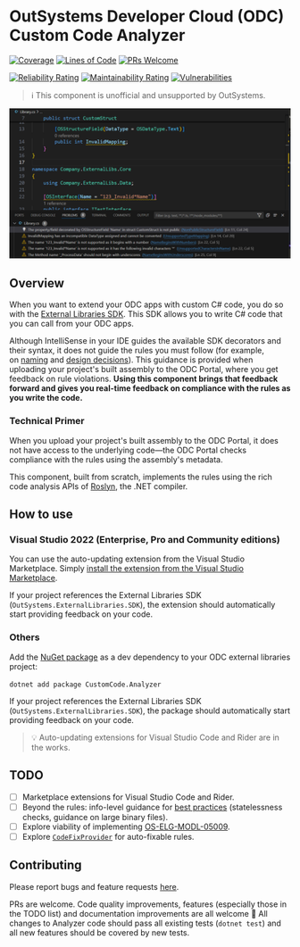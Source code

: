 # OutSystems Developer Cloud (ODC) Custom Code Analyzer

[![Coverage](https://sonarcloud.io/api/project_badges/measure?project=jonathanalgar_CustomCode-Analyzer&metric=coverage&token=cdc14f785767dbdef568a43b914c07c5be4f2e69)](https://sonarcloud.io/summary/new_code?id=jonathanalgar_CustomCode-Analyzer)
[![Lines of Code](https://sonarcloud.io/api/project_badges/measure?project=jonathanalgar_CustomCode-Analyzer&metric=ncloc&token=cdc14f785767dbdef568a43b914c07c5be4f2e69)](https://sonarcloud.io/summary/new_code?id=jonathanalgar_CustomCode-Analyzer) [![PRs Welcome](https://img.shields.io/badge/PRs-welcome-brightgreen.svg?style=flat-square)](https://makeapullrequest.com)

[![Reliability Rating](https://sonarcloud.io/api/project_badges/measure?project=jonathanalgar_CustomCode-Analyzer&metric=reliability_rating&token=cdc14f785767dbdef568a43b914c07c5be4f2e69)](https://sonarcloud.io/summary/new_code?id=jonathanalgar_CustomCode-Analyzer) [![Maintainability Rating](https://sonarcloud.io/api/project_badges/measure?project=jonathanalgar_CustomCode-Analyzer&metric=sqale_rating&token=cdc14f785767dbdef568a43b914c07c5be4f2e69)](https://sonarcloud.io/summary/new_code?id=jonathanalgar_CustomCode-Analyzer)
 [![Vulnerabilities](https://sonarcloud.io/api/project_badges/measure?project=jonathanalgar_CustomCode-Analyzer&metric=vulnerabilities&token=cdc14f785767dbdef568a43b914c07c5be4f2e69)](https://sonarcloud.io/summary/new_code?id=jonathanalgar_CustomCode-Analyzer)

> :information_source: This component is unofficial and unsupported by OutSystems.

![Screenshot of Visual Studio Code displaying C# code with highlighted errors in the Problems panel, showing naming and mapping rule violations detected by a the ODC Custom Code Analyzer.](screenshot.png)

## Overview

When you want to extend your ODC apps with custom C# code, you do so with the [External Libraries SDK](https://success.outsystems.com/documentation/outsystems_developer_cloud/building_apps/extend_your_apps_with_custom_code/external_libraries_sdk_readme/). This SDK allows you to write C# code that you can call from your ODC apps.

Although IntelliSense in your IDE guides the available SDK decorators and their syntax, it does not guide the rules you must follow (for example, on [naming](https://www.outsystems.com/tk/redirect?g=OS-ELG-MODL-05019) and [design decisions](https://www.outsystems.com/tk/redirect?g=OS-ELG-MODL-05018)). This guidance is provided when uploading your project's built assembly to the ODC Portal, where you get feedback on rule violations. **Using this component brings that feedback forward and gives you real-time feedback on compliance with the rules as you write the code.**

### Technical Primer

When you upload your project's built assembly to the ODC Portal, it does not have access to the underlying code—the ODC Portal checks compliance with the rules using the assembly's metadata.

This component, built from scratch, implements the rules using the rich code analysis APIs of [Roslyn](https://github.com/dotnet/roslyn), the .NET compiler.

## How to use

### Visual Studio 2022 (Enterprise, Pro and Community editions)

You can use the auto-updating extension from the Visual Studio Marketplace. Simply [install the extension from the Visual Studio Marketplace](https://marketplace.visualstudio.com/items?itemName=JonathanAlgar.CustomCodeAnalyzer).

If your project references the External Libraries SDK (`OutSystems.ExternalLibraries.SDK`), the extension should automatically start providing feedback on your code.

### Others

Add the [NuGet package](https://www.nuget.org/packages/CustomCode.Analyzer/) as a dev dependency to your ODC external libraries project:

```dotnet add package CustomCode.Analyzer```

If your project references the External Libraries SDK (`OutSystems.ExternalLibraries.SDK`), the package should automatically start providing feedback on your code.

> :bulb: Auto-updating extensions for Visual Studio Code and Rider are in the works.

## TODO

- [ ] Marketplace extensions for Visual Studio Code and Rider.
- [ ] Beyond the rules: info-level guidance for [best practices](https://success.outsystems.com/documentation/outsystems_developer_cloud/building_apps/extend_your_apps_with_custom_code/external_libraries_sdk_readme/#best-practices) (statelessness checks, guidance on large binary files).
- [ ] Explore viability of implementing [OS-ELG-MODL-05009](https://www.outsystems.com/tk/redirect?g=OS-ELG-MODL-05009).
- [ ] Explore [`CodeFixProvider`](https://learn.microsoft.com/en-us/dotnet/api/microsoft.codeanalysis.codefixes.codefixprovider?view=roslyn-dotnet-4.9.0) for auto-fixable rules.

## Contributing

Please report bugs and feature requests [here](https://github.com/jonathanalgar/CustomCode-Analyzer/issues/new/choose).

PRs are welcome. Code quality improvements, features (especially those in the TODO list) and documentation improvements are all welcome 🤗 All changes to Analyzer code should pass all existing tests (`dotnet test`) and all new features should  be covered by new tests.